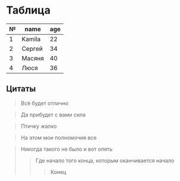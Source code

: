 # Таблица
|№|name|age
 -|----|---
 1|Kamila|22
 2|Сергей|34
 3|Масяня|40
 4|Люся  |36

 ## Цитаты
 > Всё будет отлично

 > Да прибудет с вами сила

> Птичку жалко

> На этом мои полномочия все

> Никогда такого не было и вот опять
>> Где начало того конца, которым оканчивается начало
>>> Конец